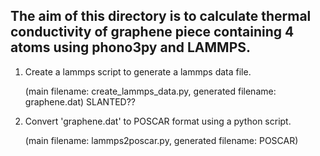 ## The aim of this directory is to calculate thermal conductivity of graphene piece containing 4 atoms using phono3py and LAMMPS.

1. Create a lammps script to generate a lammps data file.
   
   (main filename: create_lammps_data.py, generated filename: graphene.dat) SLANTED??
   
2. Convert 'graphene.dat' to POSCAR format using a python script.

   (main filename: lammps2poscar.py, generated filename: POSCAR) 
